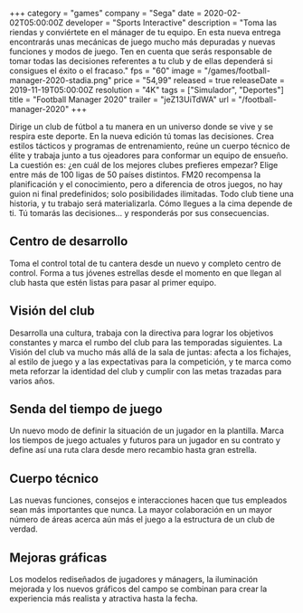 +++
category = "games"
company = "Sega"
date = 2020-02-02T05:00:00Z
developer = "Sports Interactive"
description = "Toma las riendas y conviértete en el mánager de tu equipo. En esta nueva entrega encontrarás unas mecánicas de juego mucho más depuradas y nuevas funciones y modos de juego. Ten en cuenta que serás responsable de tomar todas las decisiones referentes a tu club y de ellas dependerá si consigues el éxito o el fracaso."
fps = "60"
image = "/games/football-manager-2020-stadia.png"
price = "54,99"
released = true
releaseDate = 2019-11-19T05:00:00Z
resolution = "4K"
tags = ["Simulador", "Deportes"]
title = "Football Manager 2020"
trailer = "jeZ13UiTdWA"
url = "/football-manager-2020"
+++

Dirige un club de fútbol a tu manera en un universo donde se vive y se respira este deporte. En la nueva edición tú tomas las decisiones. Crea estilos tácticos y programas de entrenamiento, reúne un cuerpo técnico de élite y trabaja junto a tus ojeadores para conformar un equipo de ensueño. La cuestión es: ¿en cuál de los mejores clubes prefieres empezar? Elige entre más de 100 ligas de 50 países distintos. FM20 recompensa la planificación y el conocimiento, pero a diferencia de otros juegos, no hay guion ni final predefinidos; solo posibilidades ilimitadas. Todo club tiene una historia, y tu trabajo será materializarla. Cómo llegues a la cima depende de ti. Tú tomarás las decisiones... y responderás por sus consecuencias.

## Centro de desarrollo

Toma el control total de tu cantera desde un nuevo y completo centro de control. Forma a tus jóvenes estrellas desde el momento en que llegan al club hasta que estén listas para pasar al primer equipo.

## Visión del club

Desarrolla una cultura, trabaja con la directiva para lograr los objetivos constantes y marca el rumbo del club para las temporadas siguientes. La Visión del club va mucho más allá de la sala de juntas: afecta a los fichajes, al estilo de juego y a las expectativas para la competición, y te marca como meta reforzar la identidad del club y cumplir con las metas trazadas para varios años.

## Senda del tiempo de juego

Un nuevo modo de definir la situación de un jugador en la plantilla. Marca los tiempos de juego actuales y futuros para un jugador en su contrato y define así una ruta clara desde mero recambio hasta gran estrella.

## Cuerpo técnico

Las nuevas funciones, consejos e interacciones hacen que tus empleados sean más importantes que nunca. La mayor colaboración en un mayor número de áreas acerca aún más el juego a la estructura de un club de verdad.

## Mejoras gráficas

Los modelos rediseñados de jugadores y mánagers, la iluminación mejorada y los nuevos gráficos del campo se combinan para crear la experiencia más realista y atractiva hasta la fecha.






